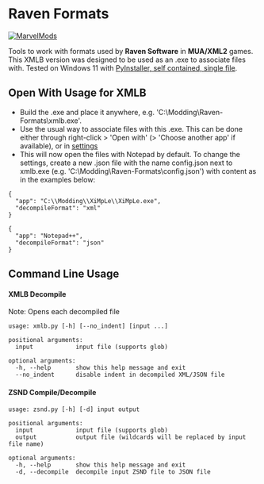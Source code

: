 # Raven Formats
[![MarvelMods](https://i.imgur.com/qoCxdy8t.png)](http://marvelmods.com)

Tools to work with formats used by **Raven Software** in **MUA/XML2** games.
This XMLB version was designed to be used as an .exe to associate files with. Tested on Windows 11 with [PyInstaller, self contained, single file](https://pyinstaller.org/en/stable/usage.html#cmdoption-F).
## Open With Usage for XMLB
- Build the .exe and place it anywhere, e.g. 'C:\Modding\Raven-Formats\xmlb.exe'.
- Use the usual way to associate files with this .exe. This can be done either through right-click > 'Open with' (> 'Choose another app' if available), or in [settings](https://support.microsoft.com/windows/change-default-programs-in-windows-e5d82cad-17d1-c53b-3505-f10a32e1894d)
- This will now open the files with Notepad by default. To change the settings, create a new .json file with the name config.json next to xmlb.exe (e.g. 'C:\Modding\Raven-Formats\config.json') with content as in the examples below:
```
{
  "app": "C:\\Modding\\XiMpLe\\XiMpLe.exe",
  "decompileFormat": "xml"
}
```
```
{
  "app": "Notepad++",
  "decompileFormat": "json"
}
```
## Command Line Usage
#### XMLB Decompile
Note: Opens each decompiled file
```
usage: xmlb.py [-h] [--no_indent] [input ...]

positional arguments:
  input            input file (supports glob)

optional arguments:
  -h, --help       show this help message and exit
  --no_indent      disable indent in decompiled XML/JSON file
```
#### ZSND Compile/Decompile
```
usage: zsnd.py [-h] [-d] input output

positional arguments:
  input            input file (supports glob)
  output           output file (wildcards will be replaced by input file name)

optional arguments:
  -h, --help       show this help message and exit
  -d, --decompile  decompile input ZSND file to JSON file
```